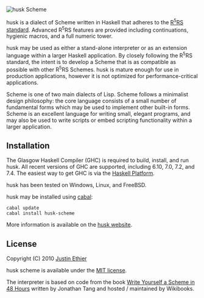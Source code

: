 ![husk Scheme](https://github.com/justinethier/husk-scheme/raw/master/docs/husk-scheme.png)

husk is a dialect of Scheme written in Haskell that adheres to the [R<sup>5</sup>RS standard](http://www.schemers.org/Documents/Standards/R5RS/HTML/). Advanced R<sup>5</sup>RS features are provided including continuations, hygienic macros, and a full numeric tower.

husk may be used as either a stand-alone interpreter or as an extension language within a larger Haskell application. By closely following the R<sup>5</sup>RS standard, the intent is to develop a Scheme that is as compatible as possible with other R<sup>5</sup>RS Schemes. husk is mature enough for use in production applications, however it is not optimized for performance-critical applications. 

Scheme is one of two main dialects of Lisp. Scheme follows a minimalist design philosophy: the core language consists of a small number of fundamental forms which may be used to implement other built-in forms. Scheme is an excellent language for writing small, elegant programs, and may also be used to write scripts or embed scripting functionality within a larger application.

Installation
------------
The Glasgow Haskell Compiler (GHC) is required to build, install, and run husk. All recent versions of GHC are supported, including 6.10, 7.0, 7.2, and 7.4. The easiest way to get GHC is via the [Haskell Platform](http://hackage.haskell.org/platform/).

husk has been tested on Windows, Linux, and FreeBSD.

husk may be installed using [cabal](http://www.haskell.org/cabal/):

    cabal update
    cabal install husk-scheme

More information is available on the [husk website](http://justinethier.github.com/husk-scheme).

License
-------
Copyright (C) 2010 [Justin Ethier](http://github.com/justinethier)

husk scheme is available under the [MIT license](http://www.opensource.org/licenses/mit-license.php).

The interpreter is based on code from the book [Write Yourself a Scheme in 48 Hours](http://en.wikibooks.org/wiki/Write_Yourself_a_Scheme_in_48_Hours) written by Jonathan Tang and hosted / maintained by Wikibooks.

